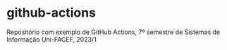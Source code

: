# github-actions
Repositório com exemplo de GitHub Actions, 7º semestre de Sistemas de Informação Uni-FACEF, 2023/1

